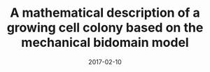 ---
title: "A mathematical description of a growing cell colony based on the mechanical bidomain model"
collection: publications
permalink: /publication/auddyaroth17
date: 2017-02-10
venue: 'Journal of Physics:D'
paperurl: '/files/auddyaroth17.pdf'
link: 'https://iopscience.iop.org/article/10.1088/1361-6463/aa59b5'
citation: 'Auddya, Debabrata, and Bradley J. Roth. &quot;A mathematical description of a growing cell colony based on the mechanical bidomain model.&quot; <i>Journal of Physics D: Applied Physics</i> 50.10 (2017): 105401.'

---